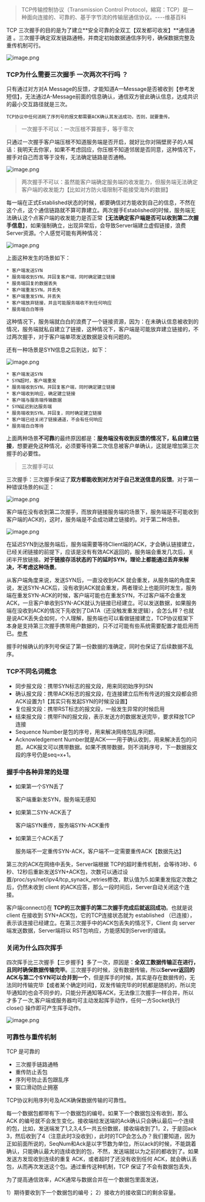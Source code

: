 

> TCP传输控制协议（Transmission Control Protocol，縮寫：TCP）是一种面向连接的、可靠的、基于字节流的传输层通信协议。----维基百科

TCP 三次握手的目的是为了建立**安全可靠的全双工【双发都可收发】**通信通道 。三次握手确定双发链路通畅，并商定初始数据通信序列号，确保数据完整及重传机制可行。

![image.png](https://p9-juejin.byteimg.com/tos-cn-i-k3u1fbpfcp/c2089ccd1cb946f6aad11e6a779e48c2~tplv-k3u1fbpfcp-watermark.image)

### TCP为什么需要三次握手  一次两次不行吗 ？

只有通过对方对A Message的反馈，才能知道A—Message是否被收到【参考发短信】，无法通过A-Message前面的信息确认，通信双方彼此确认信息，达成共识的最小交互路径就是三次。

	TCP协议中任何消耗了序列号的报文都需要ACK确认其发送成功，否则，就要重传。

>  一次握手不可以：一次压根不算握手，等于零次

只通过一次握手客户端压根不知道服务端是否开启，就好比你对隔壁房子的人喊话：我明天去你家，如果不考虑回应，你压根不知道邻居是否同意，这种情况下，握手对自己而言等于没有，无法确定链路是否通畅。


![image.png](https://p3-juejin.byteimg.com/tos-cn-i-k3u1fbpfcp/75ee8aed627a483ca3a9e4bc3e2f78df~tplv-k3u1fbpfcp-watermark.image)

> 两次握手不可以：虽然能客户端确定服务端的收发能力，但服务端无法确定客户端的收发能力【比如对方防火墙限制不能接受海外的数据】

每一端在正式Established状态的时候，都要确信对方能收到自己的信息，不然在这个点，这个通信链路就不算可靠建立。两次握手Established的时候，服务端无法确认这个点客户端的收发能力是否正常【**无法确定客户端是否可以收到第二次握手信息**】，如果强制确立，出现异常后，会导致Server端建立虚假链接，浪费Server资源。个人感觉可能有两种情况：

![image.png](https://p6-juejin.byteimg.com/tos-cn-i-k3u1fbpfcp/a3953d0bee2649daa6750aaf854ac169~tplv-k3u1fbpfcp-watermark.image)

上面这种发生的场景如下：

	* 客户端发送SYN
	* 服务端收到SYN，并回复客户端，同时确定建立链接
	* 服务端回复的数据丢失
	* 客户端重发SYN，并丢失
	* 客户端重发SYN，并丢失
	* 客户端放弃链接，并且可能服务端收不到任何响应
	* 服务端白白等待

这种情况下，服务端就白白的浪费了一个链接资源，因为：在未确认信息被收到的情况，服务端就私自建立了链接，这种情况下，客户端是可能放弃建立链接的，不过两次握手，对于客户端单项发送数据是没有问题的。

还有一种场景是SYN信息之后到达，如下：

![image.png](https://p9-juejin.byteimg.com/tos-cn-i-k3u1fbpfcp/2a04e520207147e78254e1e2a69fdea9~tplv-k3u1fbpfcp-watermark.image)

	* 客户端发送SYN
	* SYN超时，客户端重发
	* 服务端收到SYN，并回复客户端，同时确定建立链接
	* 客户端收到响应，确定建立链接
	* 客户端与服务端传输数据
	* SYN延迟到达服务端
	* 服务端收到SYN，并回复，同时确定建立链接
	* 客户端已经关闭了链接通道，不会有任何响应
	* 服务端白白等待

上面两种场景**不可靠**的最终原因都是：**服务端没有收到反馈的情况下，私自建立链接**，想要避免这种情况，必须要等待第二次信息被客户单确认，这就是增加第三次握手的必要性。

> 三次握手可以

三次握手：三次握手保证了**双方都能收到对方对于自己发送信息的反馈**。对于第一种错误场景的纠正：

![image.png](https://p1-juejin.byteimg.com/tos-cn-i-k3u1fbpfcp/097de95cf8cd450fa93716c6962540dc~tplv-k3u1fbpfcp-watermark.image)

客户端在没有收到第二次握手，而放弃链接服务端的场景下，服务端是不可能收到客户端的ACK的，这时，服务端是不会成功建立链接的。对于第二种场景。

![image.png](https://p1-juejin.byteimg.com/tos-cn-i-k3u1fbpfcp/1ea59af9179545ee9f051974397cde12~tplv-k3u1fbpfcp-watermark.image)

在延迟SYN到达服务端后，服务端需要等待Client端的ACK，才会确认链接建立，已经关闭链接的前提下，应该是没有有效ACK返回的，服务端会重发几次后，关闭半开放链接。**对于链接存活状态的下的延时SYN，理论上都能通过丢弃来解决，不考虑这种场景**。

从客户端角度来说，发送SYN后，一直没收到ACK 就会重发，从服务端的角度来说，发送SYN-ACK后，没有收到ACK就会重发，两者理论上也能同时发生，服务端在重发SYN-ACK的时候，客户端可能也在重发SYN，不过客户端不会重发ACK，一旦客户单收到SYN-ACK就认为链接已经建立。可以发送数据，如果服务端在没收到ACK的情况下先收到了DATA（还没触发重发逻辑），会怎么样？也就是说ACK丢失会如何，个人理解，服务端也可以看做链接建立，TCP协议框架下本身是支持第三次握手携带用户数据的，只不过可能有些系统需要配置才能启用而已。[参考](https://www.0xffffff.org/2015/04/15/36-The-TCP-three-way-handshake-with-data/)

握手时候确认的序列号保证了第一份数据的准确定，同时也保证了后续数据不乱序。


### TCP不同名词概念

* 同步报文段：携带SYN标志的报文段，用来同初始序列ISN
* 确认报文段：携带ACK标志的报文段，在连接建立后所有传送的报文段都会把ACK设置为1【其实只有发起SYN的时候没设置】
* 复位报文段：携带RST标志的报文段，一般发生异常的时候启用
* 结束报文段：携带FIN的报文段，表示发送方的数据发送完毕，要求释放TCP连接
* Sequence Number是包的序号，用来解决网络包乱序问题。
* Acknowledgement Number就是ACK——用于确认收到，用来解决丢包的问题。ACK报文可以携带数据。如果不携带数据，则不消耗序号，下一数据报文段的序号仍是seq=x+1。

### 握手中各种异常的处理

*   如果第一个SYN丢了 

	客户端重新发SYN，服务端无感知

*  如果第二SYN-ACK丢了

	客户端SYN重传，服务端SYN-ACK重传

* 如果第三个ACK丢了

	服务端不一定重传SYN-ACK，客户端不一定需要重传ACK【数据先达】

第三次的ACK在网络中丢失，Server端根据 TCP的超时重传机制，会等待3秒、6秒、12秒后重新发送SYN+ACK包，次数可以通过设置/proc/sys/net/ipv4/tcp_synack_retries修改，默认值为5.如果重发指定次数之后，仍然未收到 client 的ACK应答，那么一段时间后，Server自动关闭这个连接。

客户端connect()在 **TCP的三次握手的第二次握手完成后就返回成功**。也就是说 client 在接收到 SYN+ACK包，它的TCP连接状态就为 established （已连接），表示该连接已经建立。在第三次握手中的ACK包丢失的情况下，Client 向 server端发送数据，Server端将以 RST包响应，方能感知到Server的错误。


### 关闭为什么四次挥手

四次挥手比三次握手【三步握手】多了一次，原因是：**全双工数据传输正在进行，且同时确保数据传输完毕**。三次握手的时候，没有数据传输，所以**Server返回的ACK与第二个SYN可以合并到一个**，但是挥手的时候，其实是存在数据传的，无法同时传输完毕【或者某个确定时间】，双发传输完毕的时机都是随机的，所以完毕通知的也会不同步的，只能分开通知等ACK，无法像三次握手一样合并，所以才多了一次,客户端或服务器均可主动发起挥手动作，任何一方Socket执行 close() 操作即可产生挥手动作。

![image.png](https://p3-juejin.byteimg.com/tos-cn-i-k3u1fbpfcp/e12501736818478ab4ad08973448b78b~tplv-k3u1fbpfcp-watermark.image)

### 可靠性与重传机制

TCP 是可靠的

* 三次握手链路通畅
* 重传防止丢包
* 序列号防止丢包跟乱序
* 窗口滑动防止拥塞


TCP协议利用序列号及ACK确保数据传输的可靠性。

每一个数据包都带有下一个数据包的编号。如果下一个数据包没有收到，那么 ACK 的编号就不会发生变化。接收端给发送端的Ack确认只会确认最后一个连续的包，比如，发送端发了1,2,3,4,5一共五份数据，接收端收到了1，2，于是回ack 3，然后收到了4（注意此时3没收到），此时的TCP会怎么办？我们要知道，因为正如前面所说的，SeqNum和Ack是以字节数为单位，所以ack的时候，不能跳着确认，只能确认最大的连续收到的包，不然，发送端就以为之前的都收到了。如果发送方发现收到连续的重复 ACK，或者超时了还没有收到任何 ACK，就会确认丢包，从而再次发送这个包。通过重传这种机制，TCP 保证了不会有数据包丢失，

为了提高通信效率，ACK通常与数据合并在一个数据包里面发送，

1）期待要收到下一个数据包的编号；
2）接收方的接收窗口的剩余容量。

